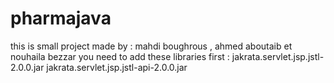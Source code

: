 # pharmajava

this is small project made by : mahdi boughrous , ahmed aboutaib et nouhaila bezzar
you need to add these libraries first :
jakrata.servlet.jsp.jstl-2.0.0.jar
jakrata.servlet.jsp.jstl-api-2.0.0.jar
